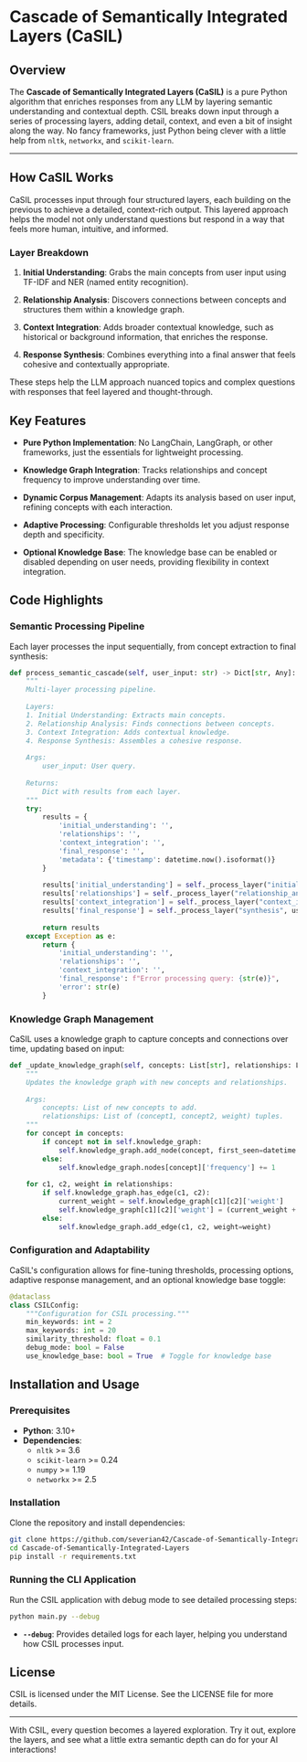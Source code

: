 # Cascade of Semantically Integrated Layers (CaSIL)

## Overview

The **Cascade of Semantically Integrated Layers (CaSIL)** is a pure Python algorithm that enriches responses from any LLM by layering semantic understanding and contextual depth. CSIL breaks down input through a series of processing layers, adding detail, context, and even a bit of insight along the way. No fancy frameworks, just Python being clever with a little help from `nltk`, `networkx`, and `scikit-learn`.

---


## How CaSIL Works

CaSIL processes input through four structured layers, each building on the previous to achieve a detailed, context-rich output. This layered approach helps the model not only understand questions but respond in a way that feels more human, intuitive, and informed.

### Layer Breakdown

1. **Initial Understanding**: Grabs the main concepts from user input using TF-IDF and NER (named entity recognition).  

2. **Relationship Analysis**: Discovers connections between concepts and structures them within a knowledge graph.

3. **Context Integration**: Adds broader contextual knowledge, such as historical or background information, that enriches the response.

4. **Response Synthesis**: Combines everything into a final answer that feels cohesive and contextually appropriate.

These steps help the LLM approach nuanced topics and complex questions with responses that feel layered and thought-through.

## Key Features

- **Pure Python Implementation**: No LangChain, LangGraph, or other frameworks, just the essentials for lightweight processing.

- **Knowledge Graph Integration**: Tracks relationships and concept frequency to improve understanding over time.

- **Dynamic Corpus Management**: Adapts its analysis based on user input, refining concepts with each interaction.

- **Adaptive Processing**: Configurable thresholds let you adjust response depth and specificity.

- **Optional Knowledge Base**: The knowledge base can be enabled or disabled depending on user needs, providing flexibility in context integration.

## Code Highlights

### Semantic Processing Pipeline

Each layer processes the input sequentially, from concept extraction to final synthesis:

```python
def process_semantic_cascade(self, user_input: str) -> Dict[str, Any]:
    """
    Multi-layer processing pipeline.
    
    Layers:
    1. Initial Understanding: Extracts main concepts.
    2. Relationship Analysis: Finds connections between concepts.
    3. Context Integration: Adds contextual knowledge.
    4. Response Synthesis: Assembles a cohesive response.
    
    Args:
        user_input: User query.
        
    Returns:
        Dict with results from each layer.
    """
    try:
        results = {
            'initial_understanding': '',
            'relationships': '',
            'context_integration': '',
            'final_response': '',
            'metadata': {'timestamp': datetime.now().isoformat()}
        }
        
        results['initial_understanding'] = self._process_layer("initial_understanding", user_input)
        results['relationships'] = self._process_layer("relationship_analysis", user_input, results['initial_understanding'])
        results['context_integration'] = self._process_layer("context_integration", user_input, results['relationships'])
        results['final_response'] = self._process_layer("synthesis", user_input, results['context_integration'])
        
        return results
    except Exception as e:
        return {
            'initial_understanding': '',
            'relationships': '',
            'context_integration': '',
            'final_response': f"Error processing query: {str(e)}",
            'error': str(e)
        }
```

### Knowledge Graph Management

CaSIL uses a knowledge graph to capture concepts and connections over time, updating based on input:

```python
def _update_knowledge_graph(self, concepts: List[str], relationships: List[Tuple[str, str, float]]) -> None:
    """
    Updates the knowledge graph with new concepts and relationships.
    
    Args:
        concepts: List of new concepts to add.
        relationships: List of (concept1, concept2, weight) tuples.
    """
    for concept in concepts:
        if concept not in self.knowledge_graph:
            self.knowledge_graph.add_node(concept, first_seen=datetime.now(), frequency=1)
        else:
            self.knowledge_graph.nodes[concept]['frequency'] += 1
            
    for c1, c2, weight in relationships:
        if self.knowledge_graph.has_edge(c1, c2):
            current_weight = self.knowledge_graph[c1][c2]['weight']
            self.knowledge_graph[c1][c2]['weight'] = (current_weight + weight) / 2
        else:
            self.knowledge_graph.add_edge(c1, c2, weight=weight)
```

### Configuration and Adaptability

CaSIL's configuration allows for fine-tuning thresholds, processing options, adaptive response management, and an optional knowledge base toggle:

```python
@dataclass
class CSILConfig:
    """Configuration for CSIL processing."""
    min_keywords: int = 2
    max_keywords: int = 20
    similarity_threshold: float = 0.1
    debug_mode: bool = False
    use_knowledge_base: bool = True  # Toggle for knowledge base
```

## Installation and Usage

### Prerequisites

- **Python**: 3.10+
- **Dependencies**:
  - `nltk` >= 3.6
  - `scikit-learn` >= 0.24
  - `numpy` >= 1.19
  - `networkx` >= 2.5

### Installation

Clone the repository and install dependencies:

```bash
git clone https://github.com/severian42/Cascade-of-Semantically-Integrated-Layers.git
cd Cascade-of-Semantically-Integrated-Layers
pip install -r requirements.txt
```

### Running the CLI Application

Run the CSIL application with debug mode to see detailed processing steps:

```bash
python main.py --debug
```

- **`--debug`**: Provides detailed logs for each layer, helping you understand how CSIL processes input.


## License

CSIL is licensed under the MIT License. See the LICENSE file for more details.

---

With CSIL, every question becomes a layered exploration. Try it out, explore the layers, and see what a little extra semantic depth can do for your AI interactions!